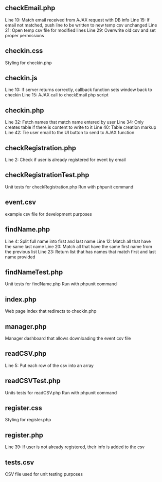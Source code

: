 ## checkEmail.php
Line 10: Match email received from AJAX request with DB info
Line 15: If email not matched, push line to be written to new temp csv unchanged
Line 21: Open temp csv file for modified lines
Line 29: Overwrite old csv and set proper permissions

## checkin.css
Styling for checkin.php

## checkin.js
Line 10: If server returns correctly, callback function sets window back to checkin
Line 15: AJAX call to checkEmail php script

## checkin.php
Line 32: Fetch names that match name entered by user
Line 34: Only creates table if there is content to write to it
Line 40: Table creation markup
Line 42: Tie user email to the UI button to send to AJAX function

## checkRegistration.php
Line 2: Check if user is already registered for event by email

## checkRegistrationTest.php
Unit tests for checkRegistration.php
Run with phpunit command

## event.csv
example csv file for development purposes

## findName.php
Line 4: Split full name into first and last name
Line 12: Match all that have the same last name
Line 20: Match all that have the same first name from the previous list
Line 23: Return list that has names that match first and last name provided

## findNameTest.php
Unit tests for findName.php
Run with phpunit command

## index.php
Web page index that redirects to checkin.php

## manager.php
Manager dashboard that allows downloading the event csv file

## readCSV.php
Line 5: Put each row of the csv into an array

## readCSVTest.php
Units tests for readCSV.php
Run with phpunit command

## register.css
Styling for register.php

## register.php
Line 39: If user is not already registered, their info is added to the csv

## tests.csv
CSV file used for unit testing purposes
